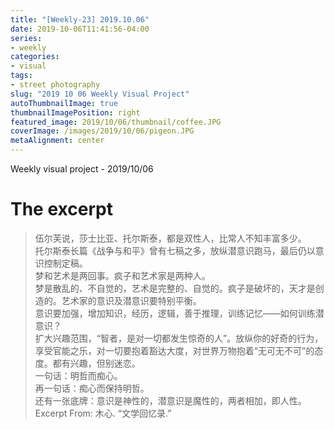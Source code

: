 ```yaml
---
title: "[Weekly-23] 2019.10.06"
date: 2019-10-06T11:41:56-04:00
series:
- weekly
categories:
- visual
tags:
- street photography
slug: "2019 10 06 Weekly Visual Project"
autoThumbnailImage: true
thumbnailImagePosition: right
featured_image: 2019/10/06/thumbnail/coffee.JPG
coverImage: /images/2019/10/06/pigeon.JPG
metaAlignment: center
---
```


Weekly visual project - 2019/10/06
<!--more-->

# The excerpt
> 伍尔芙说，莎士比亚、托尔斯泰，都是双性人，比常人不知丰富多少。   
托尔斯泰长篇《战争与和平》曾有七稿之多，放纵潜意识跑马，最后仍以意识控制定稿。   
梦和艺术是两回事。疯子和艺术家是两种人。   
梦是散乱的、不自觉的，艺术是完整的、自觉的。疯子是破坏的，天才是创造的。艺术家的意识及潜意识要特别平衡。   
意识要加强，增加知识，经历，逻辑，善于推理，训练记忆——如何训练潜意识？   
扩大兴趣范围，“智者，是对一切都发生惊奇的人”。放纵你的好奇的行为，享受官能之乐，对一切要抱着豁达大度，对世界万物抱着“无可无不可”的态度。都有兴趣，但别迷恋。   
一句话：明哲而痴心。   
再一句话：痴心而保持明哲。   
还有一张底牌：意识是神性的，潜意识是魔性的，两者相加，即人性。   
Excerpt From: 木心. “文学回忆录.”